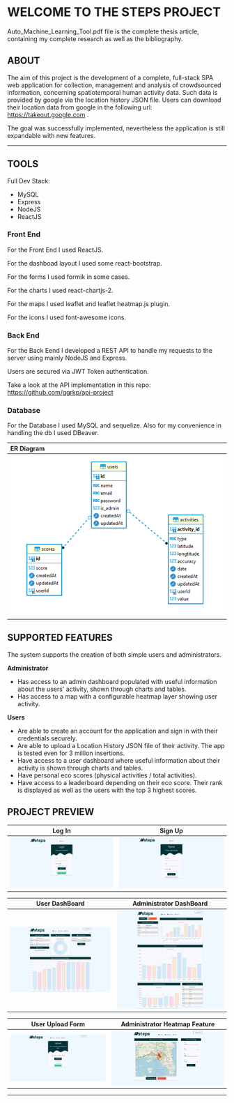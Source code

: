 # WELCOME TO THE STEPS PROJECT
  Auto_Machine_Learning_Tool.pdf file is the complete thesis article, containing my complete research as well as the bibliography. 
## ABOUT

The aim of this project is the development of a complete, full-stack SPA web application for collection, management and
analysis of crowdsourced information, concerning spatiotemporal human activity data. Such data is provided by google via the location history JSON file. Users can download their location data from google in the following url: https://takeout.google.com . 

The goal was successfully implemented, nevertheless the application is still expandable with new features.

<hr>

## TOOLS
Full Dev Stack: 
- MySQL 
- Express 
- NodeJS 
- ReactJS
### Front End
For the Front End I used ReactJS. 

For the dashboad layout I used some react-bootstrap.

For the forms I used formik in some cases.

For the charts I used react-chartjs-2.

For the maps I used leaflet and leaflet heatmap.js plugin.

For the icons I used font-awesome icons.

### Back End
For the Back Eend I developed a REST API to handle my requests to the server using mainly NodeJS and Express. 

Users are secured via JWT Token authentication.

Take a look at the API implementation in this repo: https://github.com/ggrkp/api-project

### Database
For the Database I used MySQL and sequelize. Also for my convenience in handling the db I used DBeaver. 

|ER Diagram          
| :--------------------------
| ![](./img/er.png) 

## SUPPORTED FEATURES
  The system supports the creation of both simple users and administrators. 

  **Administrator**
  - Has access to an admin dashboard populated with useful information about the users' activity, shown through charts and tables.
  - Has access to a map with a configurable heatmap layer showing user activity.

  
  **Users**
  - Are able to create an account for the application and sign in with their credentials securely.
  - Are able to upload a Location History JSON file of their activity. The app is tested even for 3 million insertions.
  - Have access to a user dashboard where useful information about their activity is shown through charts and tables.
  - Have personal eco scores (physical activities / total activities). 
  - Have access to a leaderboard depending on their eco score. Their rank is displayed as well as the users with the top 3 highest scores.
 
## PROJECT PREVIEW

|Log In            |                 Sign Up                  |
| :--------------------------: | :--------------------------------------: |
| ![](./img/login.png) | ![](./img/signup.png) |

  |     User DashBoard     |  Administrator DashBoard   |
  | :--------------------: | :------------------------: |
  | ![](./img/user-dash.png) | ![](./img/admin-dash.png) |

|       User Upload Form       |      Administrator Heatmap Feature       |
| :--------------------------: | :--------------------------------------: |
| ![](./img/upload.png) | ![](./img/heatmap.png) |

<hr>